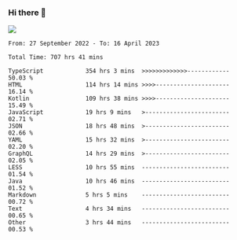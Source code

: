 ### Hi there 👋

<!--<a href="https://github.com/search?o=desc&q=author%3Abushiyi&s=committer-date&type=Commits">-->
<!--    <img align="center" height = "178" src="https://github-readme-stats.vercel.app/api?username=bushiyi&count_private=true&show_icons=true&theme=noctis_minimus&hide=contribs&include_all_commits=true" />-->
<!--</a>-->
<!--<a href="https://github.com/bushiyi?tab=repositories">-->
<!--    <img align="center" height = "178" src="https://github-readme-stats.vercel.app/api/top-langs/?username=bushiyi&count_private=true&theme=noctis_minimus" />-->
<!--</a>-->
 
<!-- [![Ashutosh's github activity graph](https://activity-graph.herokuapp.com/graph?username=bushiyi&theme=react&bg_color=1B2932&point=698B69&line=698B69)](https://github.com/ashutosh00710/github-readme-activity-graph)
 -->


![](https://raw.githubusercontent.com/bushiyi/bushiyi/master/assets/github-contribution-grid-snake.svg)

<!--START_SECTION:waka-->

```text
From: 27 September 2022 - To: 16 April 2023

Total Time: 707 hrs 41 mins

TypeScript            354 hrs 3 mins  >>>>>>>>>>>>>------------   50.03 %
HTML                  114 hrs 14 mins >>>>---------------------   16.14 %
Kotlin                109 hrs 38 mins >>>>---------------------   15.49 %
JavaScript            19 hrs 9 mins   >------------------------   02.71 %
JSON                  18 hrs 48 mins  >------------------------   02.66 %
YAML                  15 hrs 32 mins  >------------------------   02.20 %
GraphQL               14 hrs 29 mins  >------------------------   02.05 %
LESS                  10 hrs 55 mins  -------------------------   01.54 %
Java                  10 hrs 46 mins  -------------------------   01.52 %
Markdown              5 hrs 5 mins    -------------------------   00.72 %
Text                  4 hrs 34 mins   -------------------------   00.65 %
Other                 3 hrs 44 mins   -------------------------   00.53 %
```

<!--END_SECTION:waka-->

